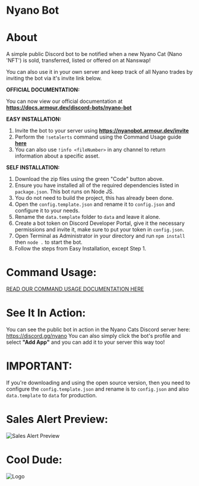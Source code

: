 # Nyano Bot

# About
A simple public Discord bot to be notified when a new Nyano Cat (Nano 'NFT') is sold, transferred, listed or offered on at Nanswap!

You can also use it in your own server and keep track of all Nyano trades by inviting the bot via it's invite link below.

**OFFICIAL DOCUMENTATION:**

You can now view our official documentation at **https://docs.armour.dev/discord-bots/nyano-bot**

**EASY INSTALLATION:**
1. Invite the bot to your server using **https://nyanobot.armour.dev/invite**
2. Perform the `!setalerts` command using the Command Usage guide **[here](https://github.com/BrazyDevelopment/nyanobot?tab=readme-ov-file#command-usage)**
4. You can also use `!info <fileNumber>` in any channel to return information about a specific asset.


**SELF INSTALLATION:**
1. Download the zip files using the green "Code" button above.
2. Ensure you have installed all of the required dependencies listed in `package.json`. This bot runs on Node JS.
3. You do not need to build the project, this has already been done.
4. Open the `config.template.json` and rename it to `config.json` and configure it to your needs.
5. Rename the `data.template` folder to `data` and leave it alone.
6. Create a bot token on Discord Developer Portal, give it the necessary permissions and invite it, make sure to put your token in `config.json`.
7. Open Terminal as Administrator in your directory and run `npm install` then `node .` to start the bot.
8. Follow the steps from Easy Installation, except Step 1.


# Command Usage:
[READ OUR COMMAND USAGE DOCUMENTATION HERE](https://docs.armour.dev/discord-bots/nyano-bot/command-usage)


# See It In Action:
You can see the public bot in action in the Nyano Cats Discord server here: https://discord.gg/nyano
You can also simply click the bot's profile and select **"Add App"** and you can add it to your server this way too!


# IMPORTANT:
If you're downloading and using the open source version, then you need to configure the `config.template.json` and rename is to `config.json` and also `data.template` to `data` for production.


# Sales Alert Preview:
![Sales Alert Preview](https://media.discordapp.net/attachments/904261276899880970/1191681100297273455/image.png?ex=65a65282&is=6593dd82&hm=dd42f4b592aba676347115183c98f1fd97a39fd6056f2d9d62e372d01731abaa&=&format=webp&quality=lossless)


# Cool Dude:
![Logo](https://media.discordapp.net/attachments/904261276899880970/1191611383624777750/91594f45-a8bf-4a25-b4fc-ce6e8e3f4034-min-removebg-preview.png?ex=65a61194&is=65939c94&hm=9ec3b2e0b6da147c1bcbc7e74e5c07ebbd82a845bafd4f1c8ea0bde6b4541138&=&format=webp&quality=lossless)
